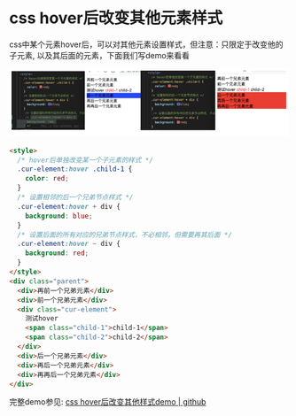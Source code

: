 
# css hover后改变其他元素样式

css中某个元素hover后，可以对其他元素设置样式，但注意：只限定于改变他的子元素, 以及其后面的元素，下面我们写demo来看看

![css_hover.png](../../../images/blog/css/css_hover.png)

```html
<style>
  /* hover后单独改变某一个子元素的样式 */
  .cur-element:hover .child-1 {
    color: red;
  }
  /* 设置相邻的后一个兄弟节点样式 */
  .cur-element:hover + div {
    background: blue;
  }
  /* 设置后面的所有对应的兄弟节点样式，不必相邻，但需要再其后面 */
  .cur-element:hover ~ div {
    background: red;
  }
</style>
<div class="parent">
  <div>再前一个兄弟元素</div>
  <div>前一个兄弟元素</div>
  <div class="cur-element">
    测试hover
    <span class="child-1">child-1</span>
    <span class="child-2">child-2</span>
  </div>
  <div>后一个兄弟元素</div>
  <div>再后一个兄弟元素</div>
  <div>再再后一个兄弟元素</div>
</div>
```

完整demo参见: [css hover后改变其他样式demo | github](https://github.com/zuoxiaobai/fedemo/blob/master/src/DebugDemo/hover%E6%94%B9%E5%8F%98%E5%85%B6%E4%BB%96%E5%85%83%E7%B4%A0%E6%A0%B7%E5%BC%8F/index.html)